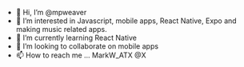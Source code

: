 - 👋 Hi, I’m @mpweaver
- 👀 I’m interested in Javascript, mobile apps, React Native, Expo and making music related apps.
- 🌱 I’m currently learning React Native
- 💞️ I’m looking to collaborate on mobile apps
- 📫 How to reach me ... MarkW_ATX @X

<!---
mpweaver/mpweaver is a ✨ special ✨ repository because its `README.md` (this file) appears on your GitHub profile.
You can click the Preview link to take a look at your changes.
--->
